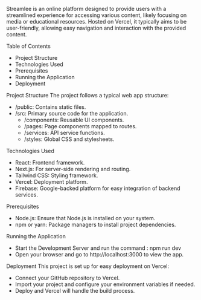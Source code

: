 Streamlee is an online platform designed to provide users with a streamlined experience for accessing various content, likely focusing on media or educational resources. Hosted on Vercel, it typically aims to be user-friendly, allowing easy navigation and interaction with the provided content.

Table of Contents

 + Project Structure
 + Technologies Used
 + Prerequisites
 + Running the Application
 + Deployment


Project Structure
 The project follows a typical web app structure:
  + /public: Contains static files.
  + /src: Primary source code for the application.
    + /components: Reusable UI components.
    + /pages: Page components mapped to routes.
    + /services: API service functions.
    + /styles: Global CSS and stylesheets.
   
  
Technologies Used
 + React: Frontend framework.
 + Next.js: For server-side rendering and routing.
 + Tailwind CSS: Styling framework.
 + Vercel: Deployment platform.
 + Firebase: Google-backed platform for easy integration of backend services.

   
Prerequisites
 + Node.js: Ensure that Node.js is installed on your system.
 + npm or yarn: Package managers to install project dependencies.


Running the Application
 + Start the Development Server and run the command : npm run dev
 + Open your browser and go to http://localhost:3000 to view the app.

   
Deployment
 This project is set up for easy deployment on Vercel:
  + Connect your GitHub repository to Vercel.
  + Import your project and configure your environment variables if needed.
  + Deploy and Vercel will handle the build process.
